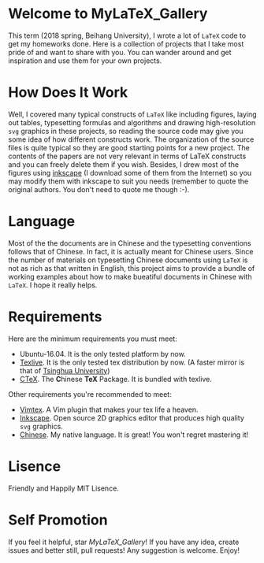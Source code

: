 Welcome to MyLaTeX_Gallery
=============================
This term (2018 spring, Beihang University), I wrote a lot of `LaTeX` code
to get my homeworks done. Here is a collection
of projects that I take most pride of and want to share with you.
You can wander around and get inspiration and use them for your own projects.

How Does It Work
================
Well, I covered many typical constructs of `LaTeX` like
including figures, laying out tables, typesetting formulas
and algorithms and drawing high-resolution `svg` graphics in these projects,
so reading the source code may give you some idea of how different constructs work.
The organization of the source files is quite typical so they are
good starting points for a new project.
The contents of the papers are not very relevant in terms of LaTeX constructs
and you can freely delete them if you wish.
Besides, I drew most of the figures using
[inkscape][4] (I download some of them from the Internet) so you may
modify them with inkscape to suit you needs
(remember to quote the original authors. You don't need to quote me though :-).

Language
=========
Most of the the documents are in Chinese and the typesetting conventions
follows that of Chinese. In fact, it is actually meant for Chinese users.
Since the number of materials
on typesetting Chinese documents using `LaTeX` is not as rich as that written in English,
this project aims to provide a bundle of working examples about how to make bueatiful
documents in Chinese with `LaTeX`. I hope it really helps.

Requirements
============
Here are the minimum requirements you must meet:
- Ubuntu-16.04. It is the only tested platform by now.
- [Texlive][1]. It is the only tested tex distribution by now.
(A faster mirror is that of [Tsinghua University][6])
- [CTeX][2]. The **C**hinese **TeX** Package. It is bundled with texlive.

Other requirements you're recommended to meet:
- [Vimtex][3]. A Vim plugin that makes your tex life a heaven.
- [Inkscape][4]. Open source 2D graphics editor that produces high quality `svg` graphics.
- [Chinese][5]. My native language. It is great! You won't regret mastering it!

Lisence
=======
Friendly and Happily MIT Lisence.

Self Promotion
==============
If you feel it helpful, star *MyLaTeX_Gallery*!
If you have any idea, create issues and better still, pull requests!
Any suggestion is welcome. Enjoy!

[1]: https://www.latex-project.org/
[2]: https://github.com/CTeX-org
[3]: https://github.com/lervag/vimtex
[4]: https://inkscape.org/en/
[5]: https://chinese.stackexchange.com/
[6]: https://mirrors.tuna.tsinghua.edu.cn/CTAN/systems/texlive/
